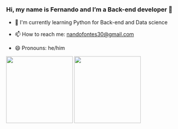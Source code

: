 ### Hi, my name is Fernando and I’m a Back-end developer 👋

- 🌱 I'm currently learning Python for Back-end and Data science

- 📫 How to reach me: nandofontes30@gmail.com
- 😄 Pronouns: he/him

<div>
  <a href-"https://github.com/Nando2003">
  <img height="180em" src="https://github-readme-stats.vercel.app/api?username=Nando2003&show_icons=true&theme=dracula&include_all_commits=true&count_private=True"/>
  <img height="180em" src="https://github-readme-stats.vercel.app/api/top-langs/?username=Nando2003&layout=compact&langs_count=16&theme=dracula"/>
</div>


